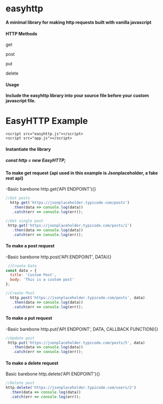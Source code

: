 # easyhttp
<strong>A minimal library for making http requests built with vanilla javascript</strong>

<h4>HTTP Methods</h4>
<p>get</p>
<p>post</p>
<p>put</p>
<p>delete</p>

<h4>Usage</h4>
<strong>Include the easyhttp library into your source file before your custom javascript file.</strong>
  <body>
    <h1>EasyHTTP Example</h1>

    <script src="easyhttp.js"></script>
    <script src="app.js"></script>

<h4>Instantiate the library</h4>

<h5>const http = new EasyHTTP;</h5>


<h4>To make get request {api used in this example is Jsonplaceholder, a fake rest api} </h4>

-Basic barebone
http.get('API ENDPOINT'){}

```javascript
//Get posts
  http.get('https://jsonplaceholder.typicode.com/posts')
   .then(data => console.log(data))
   .catch(err => console.log(err));

//Get single post
 http.get('https://jsonplaceholder.typicode.com/posts/1')
   .then(data => console.log(data))
   .catch(err => console.log(err));
```

 <h4>To make a post request</h4>

-Basic barebone
http.post('API ENDPOINT', DATA){}
```javascript
 //Create Data
const data = {
  title: 'Custom Post',
  body: 'This is a custom post'
};

//Create Post
  http.post('https://jsonplaceholder.typicode.com/posts', data)
   .then(data => console.log(data))
   .catch(err => console.log(err));
```

<h4>To make a put request</h4>

-Basic barebone
http.put('API ENDPOINT', DATA, CALLBACK FUNCTION){}

```javascript
//Update post
 http.put('https://jsonplaceholder.typicode.com/posts/5', data)
   .then(data => console.log(data))
   .catch(err => console.log(err));
```


<h4>To make a delete request</h4>

Basic barebone
http.delete('API ENDPOINT'){}

```javascript
//Delete post
http.delete('https://jsonplaceholder.typicode.com/users/2')
  .then(data => console.log(data))
  .catch(err => console.log(err));